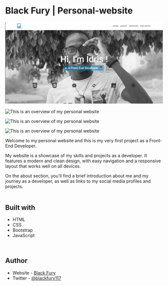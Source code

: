 # Black Fury | Personal-website

![This is an overview of my personal website](./resources/images/overview-of-my-personal-website.png)

![This is an overview of my personal website](./resources/images/second-overview-of-my-personal-website.png)

![This is an overview of my personal website](./resources/images/third-overview-of-my-personal-website.gif)

![This is an overview of my personal website](./resources/images/fourth-overview-of-my-personal-website.png)

Welcome to my personal website and this is my very first project as a Front-End Developer. <br>

My website is a showcase of my skills and projects as a developer. It features a modern and clean design, with easy navigation and a responsive layout that works well on all devices. <br>

On the about section, you'll find a brief introduction about me and my journey as a developer, as well as links to my social media profiles and projects. <br><br>

## Built with

<ul>
    <li>HTML</li>
    <li>CSS</li>
    <li>Bootstrap</li>
    <li>JavaScript</li>
</ul> <br>

## Author

- Website - [Black Fury](https://id-dev3.github.io/)
- Twitter - [@blackfury117](https://twitter.com/id_dev3)